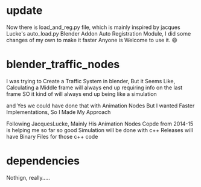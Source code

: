 # update
Now there is load_and_reg.py file, which is mainly inspired by jacques Lucke's auto_load.py Blender Addon Auto Registration Module, I did some changes of my own to make it faster
Anyone is Welcome to use it. 😄

# blender_traffic_nodes
I was trying to Create a Traffic System in blender, 
But it Seems Like, Calculating a Middle frame will always end up requiring info on the last frame
SO it kind of will always end up being like a simulation

and Yes we could have done that with Animation Nodes
But I wanted Faster Implementations, So I Made My Approach

Following JacquesLucke, Mainly His Animation Nodes Copde from 2014-15 is helping me so far so good
Simulation will be done with c++
Releases will have Binary Files for those c++ code

# dependencies
Nothign, really.....

